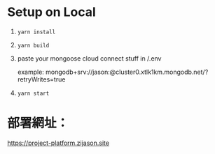 # Setup on Local

1. ```yarn install``` 
2. ```yarn build```
3. paste your mongoose cloud connect stuff in /.env

    example: mongodb+srv://jason:<password>@cluster0.xtlk1km.mongodb.net/?retryWrites=true
    
3. ```yarn start```

# 部署網址：

https://project-platform.zijason.site
